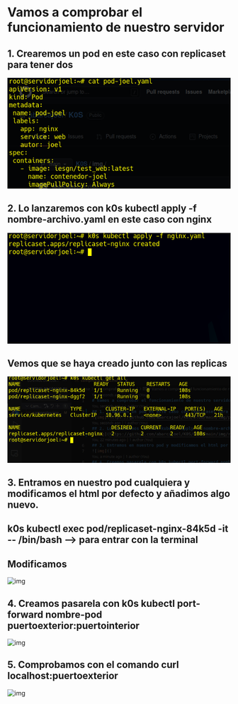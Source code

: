 # Vamos a comprobar el funcionamiento de nuestro servidor 
## 1. Crearemos un pod en este caso con replicaset para tener dos
![img](https://github.com/abarcajoel/K0S/blob/main/img/pod_joel.png)
## 2. Lo lanzaremos con k0s kubectl apply -f nombre-archivo.yaml en este caso con nginx
![img](https://github.com/abarcajoel/K0S/blob/main/img/replicaset_nginx.png)
## Vemos que se haya creado junto con las replicas
![img](https://github.com/abarcajoel/K0S/blob/main/img/creado.png)
## 3. Entramos en nuestro pod cualquiera y modificamos el html por defecto y añadimos algo nuevo.
## k0s kubectl exec pod/replicaset-nginx-84k5d -it -- /bin/bash --> para entrar con la terminal
## Modificamos 

![img]()
## 4. Creamos pasarela con k0s kubectl port-forward nombre-pod puertoexterior:puertointerior
![img]()
## 5. Comprobamos con el comando curl localhost:puertoexterior
![img]()